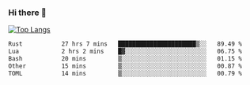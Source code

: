 ### Hi there 👋

<!--
**3Xpl0it3r/3Xpl0it3r** is a ✨ _special_ ✨ repository because its `README.md` (this file) appears on your GitHub profile.

Here are some ideas to get you started:

- 🔭 I’m currently working on ...
- 🌱 I’m currently learning ...
- 👯 I’m looking to collaborate on ...
- 🤔 I’m looking for help with ...
- 💬 Ask me about ...
- 📫 How to reach me: ...
- 😄 Pronouns: ...
- ⚡ Fun fact: ...
-->


[![Top Langs](https://github-readme-stats.vercel.app/api/top-langs/?username=3Xpl0it3r&layout=compact)](https://github.com/3Xpl0it3r/3Xpl0it3r)

<!--START_SECTION:waka-->

```txt
Rust           27 hrs 7 mins   ██████████████████████▒░░   89.49 %
Lua            2 hrs 2 mins    █▓░░░░░░░░░░░░░░░░░░░░░░░   06.75 %
Bash           20 mins         ▒░░░░░░░░░░░░░░░░░░░░░░░░   01.15 %
Other          15 mins         ▒░░░░░░░░░░░░░░░░░░░░░░░░   00.87 %
TOML           14 mins         ▒░░░░░░░░░░░░░░░░░░░░░░░░   00.79 %
```

<!--END_SECTION:waka-->
